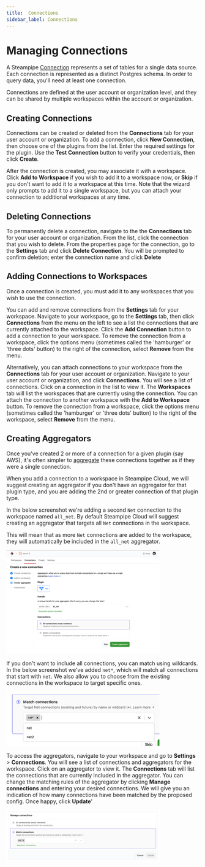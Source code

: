 ```yaml
---
title:  Connections
sidebar_label: Connections
---
```


# Managing Connections

A Steampipe [Connection](managing/connections) represents a set of tables for a single data source. Each connection is represented as a distinct Postgres schema.  In order to query data, you'll need at least one connection.  

Connections are defined at the user account or organization level, and they can be shared by multiple workspaces within the account or organization. 


## Creating Connections

Connections can be created or deleted from the **Connections** tab for your user account or organization.  To add a connection, click **New Connection**, then choose one of the plugins from the list.  Enter the required settings for the plugin.  Use the **Test Connection** button to verify your credentials, then click **Create**. 

After the connection is created, you may associate it with a workspace.   Click **Add to Workspace** if you wish to add it to a workspace now, or **Skip** if you don't want to add it to a workspace at this time. Note that the wizard only prompts to add it to a single workspace, but you can attach your connection to additional workspaces at any time.


## Deleting Connections

To permanently delete a connection, navigate to the the **Connections** tab for your user account or organization.  From the list, click the connection that you wish to delete.  From the properties page for the connection, go to the **Settings** tab and click **Delete Connection**.  You will be prompted to confirm deletion; enter the connection name and click **Delete**


## Adding Connections to Workspaces

Once a connection is created, you must add it to any workspaces that you wish to use the connection.  

You can add and remove connections from the **Settings** tab for your workspace.  Navigate to your workspace, go to the **Settings** tab, then click **Connections** from the menu on the left to see a list the connections that are currently attached to the workspace.  Click the **Add Connection** button to add a connection to your workspace.  To remove the connection from a workspace, click the options menu (sometimes called the 'hamburger' or 'three dots' button) to the right of the connection, select **Remove** from the menu.


Alternatively, you can attach connections to your workspace from the **Connections** tab for your user account or organization.  Navigate to your user account or organization, and click **Connections**.  You will see a list of connections.  Click on a connection in the list to view it.  The **Workspaces** tab will list the workspaces that are currently using the connection.  You can attach the connection to another workspace with the **Add to Workspace** button.  To remove the connection from a workspace, click the options menu (sometimes called the 'hamburger' or 'three dots' button) to the right of the workspace, select **Remove** from the menu.

## Creating Aggregators

Once you've created 2 or more of a connection for a given plugin (say AWS), it's often simpler to [aggregate](managing/connections#querying-multiple-connections) these connections together as if they were a single connection.

When you add a connection to a workspace in Steampipe Cloud, we will suggest creating an aggregator if you don't have an aggregator for that plugin type, and you are adding the 2nd or greater connection of that plugin type.

In the below screenshot we're adding a second `Net` connection to the workspace named `all_net`. By default Steampipe Cloud will suggest creating an aggregator that targets all `Net` connections in the workspace.

This will mean that as more `Net` connections are added to the workspace, they will automatically be included in the `all_net` aggregator.

<img src="/images/docs/cloud/cloud-connections-create-aggregator.png" width="400pt"/>
<br />

If you don't want to include all connections, you can match using wildcards. In the below screenshot we've added `net*`, which will match all connections that start with `net`. We also allow you to choose from the existing connections in the workspace to target specific ones.  

<img src="/images/docs/cloud/cloud-connections-match-aggregator.png" width="400pt"/>
<br />

To access the aggregators, navigate to your workspace and go to **Settings** > **Connections**. You will see a list of connections and aggregators for the workspace. Click on an aggregator to view it. The **Connections** tab will list the connections that are currently included in the aggregator. You can change the matching rules of the aggregator by clicking **Manage connections** and entering your desired connections. We will give you an indication of how many connections have been matched by the proposed config. Once happy, click **Update**'

<img src="/images/docs/cloud/cloud-connections-edit-aggregator.png" width="400pt"/>
<br />